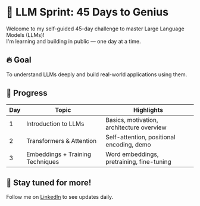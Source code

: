 
# 🧠 LLM Sprint: 45 Days to Genius

Welcome to my self-guided 45-day challenge to master Large Language Models (LLMs)!  
I'm learning and building in public — one day at a time.

## 🔥 Goal
To understand LLMs deeply and build real-world applications using them.

## 📅 Progress

| Day | Topic                               | Highlights                                  |
|-----|-------------------------------------|---------------------------------------------|
| 1   | Introduction to LLMs                | Basics, motivation, architecture overview   |
| 2   | Transformers & Attention            | Self-attention, positional encoding, demo   |
| 3   | Embeddings + Training Techniques    | Word embeddings, pretraining, fine-tuning   |

## 🚀 Stay tuned for more!

Follow me on [LinkedIn](https://www.linkedin.com/in/devpatel6780) to see updates daily.

